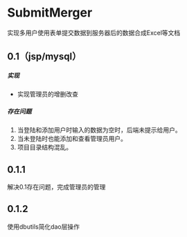 # SubmitMerger
实现多用户使用表单提交数据到服务器后的数据合成Excel等文档
## 0.1（jsp/mysql）
##### 实现
- 实现管理员的增删改查
##### 存在问题
1. 当登陆和添加用户时输入的数据为空时，后端未提示给用户。
2. 当未登陆时也能添加和查看管理员用户。
3. 项目目录结构混乱。
## 0.1.1
解决0.1存在问题，完成管理员的管理
## 0.1.2
使用dbutils简化dao层操作
